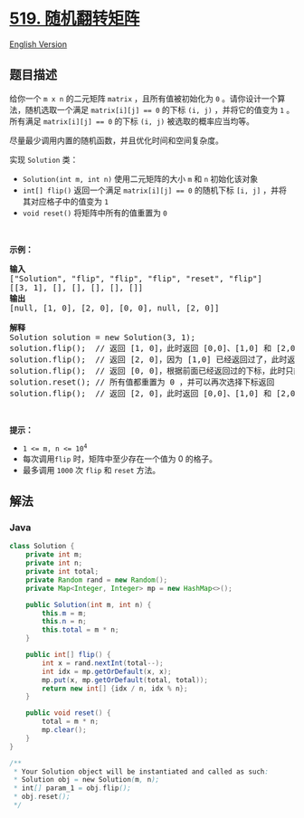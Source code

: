 # [519. 随机翻转矩阵](https://leetcode.cn/problems/random-flip-matrix)

[English Version](/solution/0500-0599/0519.Random%20Flip%20Matrix/README_EN.md)

## 题目描述

<!-- 这里写题目描述 -->

<p>给你一个 <code>m x n</code> 的二元矩阵 <code>matrix</code> ，且所有值被初始化为 <code>0</code> 。请你设计一个算法，随机选取一个满足&nbsp;<code>matrix[i][j] == 0</code> 的下标&nbsp;<code>(i, j)</code> ，并将它的值变为 <code>1</code> 。所有满足 <code>matrix[i][j] == 0</code> 的下标 <code>(i, j)</code> 被选取的概率应当均等。</p>

<p>尽量最少调用内置的随机函数，并且优化时间和空间复杂度。</p>

<p>实现 <code>Solution</code> 类：</p>

<ul>
	<li><code>Solution(int m, int n)</code> 使用二元矩阵的大小 <code>m</code> 和 <code>n</code> 初始化该对象</li>
	<li><code>int[] flip()</code> 返回一个满足&nbsp;<code>matrix[i][j] == 0</code> 的随机下标 <code>[i, j]</code> ，并将其对应格子中的值变为 <code>1</code></li>
	<li><code>void reset()</code> 将矩阵中所有的值重置为 <code>0</code></li>
</ul>

<p>&nbsp;</p>

<p><strong>示例：</strong></p>

<pre>
<strong>输入</strong>
["Solution", "flip", "flip", "flip", "reset", "flip"]
[[3, 1], [], [], [], [], []]
<strong>输出</strong>
[null, [1, 0], [2, 0], [0, 0], null, [2, 0]]

<strong>解释</strong>
Solution solution = new Solution(3, 1);
solution.flip();  // 返回 [1, 0]，此时返回 [0,0]、[1,0] 和 [2,0] 的概率应当相同
solution.flip();  // 返回 [2, 0]，因为 [1,0] 已经返回过了，此时返回 [2,0] 和 [0,0] 的概率应当相同
solution.flip();  // 返回 [0, 0]，根据前面已经返回过的下标，此时只能返回 [0,0]
solution.reset(); // 所有值都重置为 0 ，并可以再次选择下标返回
solution.flip();  // 返回 [2, 0]，此时返回 [0,0]、[1,0] 和 [2,0] 的概率应当相同</pre>

<p>&nbsp;</p>

<p><strong>提示：</strong></p>

<ul>
	<li><code>1 &lt;= m, n &lt;= 10<sup>4</sup></code></li>
	<li>每次调用<code>flip</code> 时，矩阵中至少存在一个值为 0 的格子。</li>
	<li>最多调用 <code>1000</code> 次 <code>flip</code> 和 <code>reset</code> 方法。</li>
</ul>

## 解法

### **Java**

```java
class Solution {
    private int m;
    private int n;
    private int total;
    private Random rand = new Random();
    private Map<Integer, Integer> mp = new HashMap<>();

    public Solution(int m, int n) {
        this.m = m;
        this.n = n;
        this.total = m * n;
    }

    public int[] flip() {
        int x = rand.nextInt(total--);
        int idx = mp.getOrDefault(x, x);
        mp.put(x, mp.getOrDefault(total, total));
        return new int[] {idx / n, idx % n};
    }

    public void reset() {
        total = m * n;
        mp.clear();
    }
}

/**
 * Your Solution object will be instantiated and called as such:
 * Solution obj = new Solution(m, n);
 * int[] param_1 = obj.flip();
 * obj.reset();
 */
```
